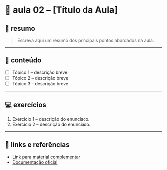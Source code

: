 # 📘 aula 02 – [Título da Aula]

## 📖 resumo
> Escreva aqui um resumo dos principais pontos abordados na aula.

---

## 📂 conteúdo
- [ ] Tópico 1 – descrição breve  
- [ ] Tópico 2 – descrição breve  
- [ ] Tópico 3 – descrição breve  

---

## 💻 exercícios
1. Exercício 1 – descrição do enunciado.  
2. Exercício 2 – descrição do enunciado.  

---

## 🔗 links e referências
- [Link para material complementar](https://)  
- [Documentação oficial](https://)  
